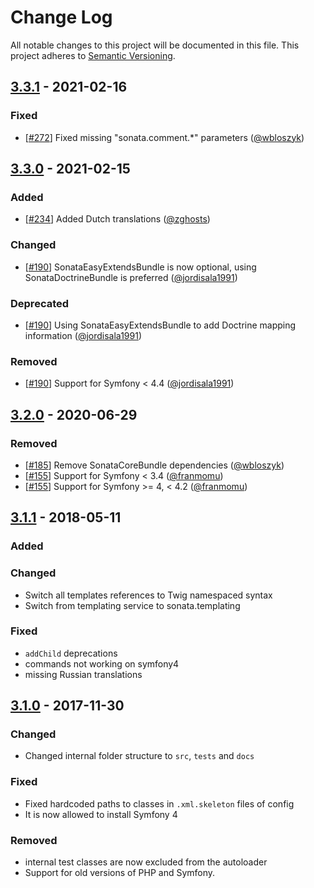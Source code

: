 # Change Log
All notable changes to this project will be documented in this file.
This project adheres to [Semantic Versioning](http://semver.org/).

## [3.3.1](https://github.com/sonata-project/SonataCommentBundle/compare/3.3.0...3.3.1) - 2021-02-16
### Fixed
- [[#272](https://github.com/sonata-project/SonataCommentBundle/pull/272)] Fixed missing "sonata.comment.*" parameters ([@wbloszyk](https://github.com/wbloszyk))

## [3.3.0](https://github.com/sonata-project/SonataCommentBundle/compare/3.2.0...3.3.0) - 2021-02-15
### Added
- [[#234](https://github.com/sonata-project/SonataCommentBundle/pull/234)] Added Dutch translations ([@zghosts](https://github.com/zghosts))

### Changed
- [[#190](https://github.com/sonata-project/SonataCommentBundle/pull/190)] SonataEasyExtendsBundle is now optional, using SonataDoctrineBundle is preferred ([@jordisala1991](https://github.com/jordisala1991))

### Deprecated
- [[#190](https://github.com/sonata-project/SonataCommentBundle/pull/190)] Using SonataEasyExtendsBundle to add Doctrine mapping information ([@jordisala1991](https://github.com/jordisala1991))

### Removed
- [[#190](https://github.com/sonata-project/SonataCommentBundle/pull/190)] Support for Symfony < 4.4 ([@jordisala1991](https://github.com/jordisala1991))

## [3.2.0](https://github.com/sonata-project/SonataCommentBundle/compare/3.1.1...3.2.0) - 2020-06-29
### Removed
- [[#185](https://github.com/sonata-project/SonataCommentBundle/pull/185)]
  Remove SonataCoreBundle dependencies
([@wbloszyk](https://github.com/wbloszyk))
- [[#155](https://github.com/sonata-project/SonataCommentBundle/pull/155)]
  Support for Symfony < 3.4 ([@franmomu](https://github.com/franmomu))
- [[#155](https://github.com/sonata-project/SonataCommentBundle/pull/155)]
  Support for Symfony >= 4, < 4.2 ([@franmomu](https://github.com/franmomu))

## [3.1.1](https://github.com/sonata-project/SonataCommentBundle/compare/3.1.0...3.1.1) - 2018-05-11
### Added

### Changed
- Switch all templates references to Twig namespaced syntax
- Switch from templating service to sonata.templating

### Fixed

- `addChild` deprecations
- commands not working on symfony4
- missing Russian translations

## [3.1.0](https://github.com/sonata-project/SonataCommentBundle/compare/3.0.0...3.1.0) - 2017-11-30
### Changed
- Changed internal folder structure to `src`, `tests` and `docs`

### Fixed
- Fixed hardcoded paths to classes in `.xml.skeleton` files of config
- It is now allowed to install Symfony 4

### Removed
- internal test classes are now excluded from the autoloader
- Support for old versions of PHP and Symfony.
